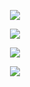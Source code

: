 
<p align="center">
    <img  src="https://github-readme-stats.vercel.app/api?username=raf-underscore&theme=github_dark&hide_border=true" />
</p>
<p align="center">
	<img  src="https://github-readme-stats.vercel.app/api/top-langs/?username=raf-underscore&theme=github_dark&layout=compact&hide_border=true&card_width=445"/>
</p>
<p align="center">
	<img  src="https://github-readme-stats.vercel.app/api/wakatime?username=raf_underscore&theme=github_dark&hide_border=true&card_width=445&layout=compact"/>
</p>
<p align="center">
	<img  src="http://github-readme-streak-stats.herokuapp.com?user=raf-underscore&theme=github-dark&date_format=j%2Fn%5B%2FY%5D&border=DDDDDD00"/>
</p>
